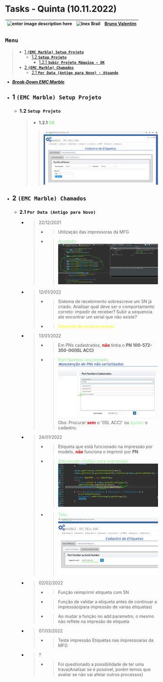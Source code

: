 # Tasks - Quinta (10.11.2022)

| ![enter image description here](https://www.foxconn.com.br/img/logo.png) | ![Inex Brail](https://www.inexbr.com.br/wp-content/uploads/2022/07/logo-inex-azul.png) | [Bruno Valentim](mailto:Bruno.Valentim@inex.com.br) |
| :----------------------------------------------------------------------- | :------------------------------------------------------------------------------------: | :-------------------------------------------------- |

## **`Menu`**  
> - [1 **`(EMC Marble) Setup Projeto`**](#1-(EMC-Marble)-Configuração)  
>   - [1.2 **`Setup Projeto`**](#12-Setup-Projeto)  
>     - [1.2.1 **`Subir Projeto Máquina - OK`**](#121-Subir-Projeto-Máquina)  
> - [2 **`(EMC Marble) Chamados`**](#2-(EMC-Marble)-Chamados)  
>   - [2.1 **`Por Data (Antigo para Novo) - Atuando`**](#21-Por-Data-(Antigo-para-Novo)) 

- _**[Break-Down EMC Marble](https://docs.google.com/spreadsheets/d/1HDS4bGO800q9nOA5XpNQDZUMK1PuaALCNTX9RzDUV3k/edit?usp=sharing)**_      
- ## 1 **`(EMC Marble) Setup Projeto`**  
  - ### 1.2 **`Setup Projeto`**
    > - #### 1.2.1 <span style="color:lightgreen">OK</span>  
      >>![](img/09112022/emc_local.png)
- ## 2 **`(EMC Marble) Chamados`**
  - ### 2.1 **`Por Data (Antigo para Novo)`**
    - > 22/12/2021  
      > - >Utilização das impressoras da MFG
      > - ><span style="color:lightgreen">Ajustado:</span>![](img/09112022/emc_printer_selection.png)
    - > 12/01/2022  
      > - >Sistema de recebimento sobrescreve um SN já criado.	Analisar qual deve ser o comportamento correto: impedir de receber? Subir a sequencia ate encontrar um serial que não existe?  
      > - ><span style="color:yellow">Depende de esclarecimento</span>
    - > 13/01/2022  
      > - >Em PNs cadastrados, <span style="color:red">**não**</span> tinha o **PN 100-572-350-00(ISL ACC)**	
      > - ><span style="color:lightgreen">Part Number encontrado:</span>![](img/10112022/PN100-572-350-00.png) Obs: Procurar <span style="color:red">**sem**</span> o '(ISL ACC)' ou <span style="color:lightgreen">ajustar</span> o cadastro.
    - > 24/01/2022  
      > - >Etiqueta que está funcionado na impressão por modelo, <span style="color:red">**não**</span> funciona o imprimir por **PN**
      > - ><span style="color:lightgreen">Adicionado  código para impressão:</span>![](img/10112022/print_by_part_number_backend.png)
      > - ><span style="color:lightgreen">Tela:</span>![](img/10112022/print_by_part_number.png)
    - > 02/02/2022  
      > - >Função reimprimir etiqueta com SN	
      > - >Função de validar a etiqueta antes de continuar a impressão(para impressão de varias etiquetas)	
      > - >Ao mudar a função no add parametro, o mesmo não reflete na impresão de etiqueta	
    - > 07/03/2022  
      > - >Teste impressão Etiquetas nas impressoaras da MFG	
    - > ?  
      > - >Foi questionado a possibilidade de ter uma trava(Analisar se é possivel, porém temos que avaliar se não vai afetar outros processos)	